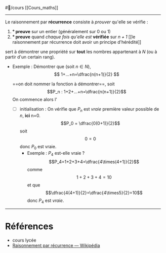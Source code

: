 #🌱/cours [[Cours_maths]] 

---
Le raisonnement par **récurrence** consiste à *prouver* qu'elle se vérifie :
1. **° preuve** sur un entier (généralement sur 0 ou 1)
2. **° preuve** quand *chaque fois qu'elle est* **vérifiée** sur *$n+1$* [[le raisonnement par récurrence doit avoir un principe d'hérédité]]

sert à démontrer une propriété sur **tout** les nombres appartenant à *$N$* (ou à partir d'un certain rang).
- Exemple : 
	Démontrer que (soit $n \in N$),
	$$
	1+...+n=\dfrac{n(n+1)}{2}
	$$

	==on doit nommer la fonction à démontrer==, soit $$P_n : 1+2+...+n=\dfrac{n(n+1)}{2}$$
	On commence alors l'
	 - [ ] initialisation
	: On vérifie que $P_n$ est *vraie* première valeur possible de $n$, **ici** n=0.$$P_0 = \dfrac{0(0+1)}{2}$$ soit$$0=0$$ donc $P_0$ est vraie.
		- Exemple : $P_4$ est-elle vraie ?$$P_4=1+2+3+4=\dfrac{4\times(4+1)}{2}$$comme$$1+2+3+4=10$$ et que $$\dfrac{4(4+1)}{2}=\dfrac{4\times5}{2}=10$$
		donc $P_4$ est *vraie*.

---
# Références
- cours lycée
- [Raisonnement par récurrence — Wikipédia](https://fr.wikipedia.org/wiki/Raisonnement_par_r%C3%A9currence)
